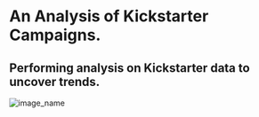 # An Analysis of Kickstarter Campaigns.
Performing analysis on Kickstarter data to uncover trends.
---
![image_name](path/to/image_name.png)


